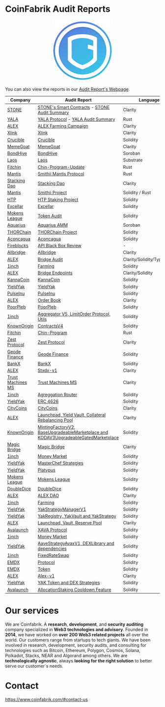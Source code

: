 # CoinFabrik Audit Reports

<div align="center">
  <img height="200" src="https://github.com/CoinFabrik/Audits/blob/main/coinfabrik-logo.png"  />
</div>

You can also view the reports in our [Audit Report's Webpage](https://www.coinfabrik.com/smart-contract-audit-reports/).

| Company | Audit Report    | Language | Date      |
| --------------------------------------------------------------------- | --------------- | -------- | --------- |
| [STONE](https://github.com/CoinFabrik/Audits/tree/main/$STONE)   | [STONE's Smart Contracts](https://github.com/CoinFabrik/coinfabrik-audit-reports/blob/main/$STONE/Coinfabrik-Stone-Audit-2025-03.pdf) - [STONE Audit Summary](https://www.coinfabrik.com/blog/stone-audit-report/) | Clarity | 03/2025 |
| [YALA](https://github.com/CoinFabrik/Audits/tree/main/YALA)   | [YALA Protocol](https://github.com/CoinFabrik/coinfabrik-audit-reports/blob/main/YALA/Coinfabrik-YALA-Audit-2025-02.pdf) - [YALA Audit Summary](https://www.coinfabrik.com/blog/yala-audit-report/) | Rust | 02/2025 |
| [ALEX](https://github.com/CoinFabrik/Audits/tree/main/Alex)   | [ALEX Farming Campaign](https://github.com/CoinFabrik/coinfabrik-audit-reports/blob/main/ALEX/CoinFabirk-Alex-Farming-Campaign-Audit-01-2025.pdf) | Clarity | 01/2025 |
| [Xlink](https://github.com/CoinFabrik/Audits/tree/main/Xlink)   | [Xlink](https://github.com/CoinFabrik/coinfabrik-audit-reports/blob/main/Xlink/CoinFabrik-Xlink_Audit-2024-11.pdf) | Clarity | 11/2024 |
| [Crucible](https://github.com/CoinFabrik/Audits/tree/main/Crucible)   | [Crucible](https://github.com/CoinFabrik/coinfabrik-audit-reports/blob/main/Crucible/CoinFabrik-Crucible_Audit-2024-09.pdf) | Solidity | 10/2024 |
| [MemeGoat](https://github.com/CoinFabrik/Audits/tree/main/MemeGoat)   | [MemeGoat](https://github.com/CoinFabrik/coinfabrik-audit-reports/blob/main/MemeGoat/CoinFabrik-MemeGoat_Audit-2024-09.pdf) | Clarity | 09/2024 |
| [BondHive](https://github.com/CoinFabrik/Audits/tree/main/BondHive)   | [BondHive](https://github.com/CoinFabrik/coinfabrik-audit-reports/blob/main/BondHive/CoinFabrik-BondHive_Audit-2024-09.pdf) | Soroban | 09/2024 |
| [Laos](https://github.com/CoinFabrik/Audits/tree/main/Laos)   | [Laos](https://github.com/CoinFabrik/coinfabrik-audit-reports/blob/main/Laos/CoinFabrik-LAOS_Audit-2024-08.pdf) | Substrate | 08/2024 | 
| [Fitchin](https://github.com/CoinFabrik/Audits/tree/main/Fitchin)   | [Chin-Program-Update](https://github.com/CoinFabrik/Audits/blob/main/Fitchin/CoinFabrik-Fitchin-Chin_Program_Update-June-2024.pdf) | Rust | 06/2024 |
| [Mantis](https://github.com/CoinFabrik/Audits/tree/main/Smithii)   | [Smithii Mantis Protocol](https://github.com/CoinFabrik/coinfabrik-audit-reports/blob/main/Mantis/06-2024-coinfabrik-smithii_mantis_protocol_audit.pdf) | Rust | 06/2024 |
| [Stacking Dao](https://github.com/CoinFabrik/Audits/tree/main/StackingDao)   | [Stacking Dao](https://github.com/CoinFabrik/Audits/blob/main/StackingDao/StakingDao-Strategy-v3-Audit-v2.pdf) | Clarity | 05/2024 |
| [Mantis](https://github.com/CoinFabrik/Audits/tree/main/Smithii)   | [Smithii Project](https://github.com/CoinFabrik/coinfabrik-audit-reports/blob/main/Mantis/05-2024-coinfabrik-smithii_project_audit.pdf) | Solidity / Rust | 05/2024 |
| [HTP](https://github.com/CoinFabrik/Audits/tree/main/HTP)   | [HTP Staking Project](https://github.com/CoinFabrik/Audits/blob/main/HTP/04-2024-Coinfabrik-Htp-Stacking-Protocol-Audit.pdf) | Solidity | 04/2024 |
| [Excellar](https://github.com/CoinFabrik/Audits/tree/main/Excellar)   | [Excellar](https://github.com/CoinFabrik/Audits/blob/main/Excellar/04-2024-CoinFabrik-Excellar-Audit-Report.pdf) | Solidity | 04/2024 |
| [Mokens League](https://github.com/CoinFabrik/Audits/tree/main/Mokens%League)   | [Token Audit](https://github.com/CoinFabrik/Audits/blob/main/Mokens%20League/04-16-2024-CoinFabrik-Mokens-League-Token-Audit.pdf) | Solidity | 04/2024 |
| [Aquarius](https://github.com/CoinFabrik/Audits/tree/main/Aquarius)   | [Aquarius AMM](https://github.com/CoinFabrik/coinfabrik-audit-reports/blob/main/Aquarius/CoinFabrik-Aquarius_AMM_Audit-March_2024.pdf) | Soroban | 03/2024 |
| [THORChain](https://github.com/CoinFabrik/Audits/tree/main/THORChain)   | [THORChain Project](https://github.com/CoinFabrik/Audits/blob/main/THORChain/CoinFabrik-THORChain_Audit-2024-01.pdf) | Solidity | 01/2024 |
| [Aconcagua](https://github.com/CoinFabrik/Audits/tree/main/Aconcagua)   | [Aconcagua](https://github.com/CoinFabrik/Audits/blob/main/Aconcagua/CoinFabrik-Aconcagua_Audit-2024-01.pdf) | Solidity | 01/2024 |
| [Fireblocks](https://github.com/CoinFabrik/Audits/tree/main/Fireblocks)   | [API Black Box Review](https://github.com/CoinFabrik/Audits/blob/main/Fireblocks/CoinFabrik-Fireblocks_API_Black_Box_Review-12-2023.pdf) | - | 12/2023 |
| [Allbridge](https://github.com/CoinFabrik/Audits/tree/main/Allbridge)   | [Allbridge](https://github.com/CoinFabrik/Audits/blob/main/Allbridge/AllBridge%20Audit%202023-06.pdf) | Clarity | 06/2023 |
| [ALEX](https://github.com/CoinFabrik/Audits/tree/main/ALEX)   | [Bridge Audit](https://github.com/CoinFabrik/Audits/blob/main/ALEX/2023-04%20Bridge.pdf) | Clarity/Solidity/Typescript | 04/2023 |
| [1inch](https://github.com/CoinFabrik/Audits/tree/main/1inch)   | [Farming](https://github.com/CoinFabrik/Audits/blob/main/1inch/2022-12%20Farming.pdf) | Solidity | 12/2022 |
| [ALEX](https://github.com/CoinFabrik/Audits/tree/main/ALEX)   | [Bridge Endpoints](https://github.com/CoinFabrik/Audits/blob/main/ALEX/2022-12%20Bridge%20Endpoints.pdf) | Clarity/Solidity | 12/2022 |
| [KannaCoin](https://github.com/CoinFabrik/Audits/blob/main/KannaCoin) | [KannaCoin](https://github.com/CoinFabrik/Audits/blob/main/KannaCoin/2022-11%20KannaCoin.pdf)               | Solidity | 11/2022 |
| [YieldYak](https://github.com/CoinFabrik/Audits/tree/main/YieldYak)   | [YieldYak](https://github.com/CoinFabrik/Audits/blob/main/YieldYak/2022-11%20YieldYak.pdf) | Solidity | 11/2022 |
| [PulseInu](https://github.com/CoinFabrik/Audits/blob/main/PulseInu) | [PulseInu](https://github.com/CoinFabrik/Audits/blob/main/2022-11%20PulseInu.pdf) | Solidity | 11/2022 |
| [ALEX](https://github.com/CoinFabrik/Audits/tree/main/ALEX)   | [Order Book](https://github.com/CoinFabrik/Audits/blob/main/ALEX/2022-10%20Order%20Book.pdf) | Clarity | 10/2022 |
| [PoorPleb](https://github.com/CoinFabrik/Audits/blob/main/PoorPleb) | [PoorPleb](https://github.com/CoinFabrik/Audits/blob/main/PoorPleb/2022-10%20PoorPleb.pdf) | Solidity | 10/2022 |
| [1inch](https://github.com/CoinFabrik/Audits/tree/main/1inch)   | [Aggregator V5, LimitOrder Protocol, Utils](https://github.com/CoinFabrik/Audits/blob/main/1inch/2022-09%20Aggregator%20V5%2C%20LimitOrder%20Protocol%2C%20Utils.pdf) | Solidity | 09/2022 |
| [KnownOrigin](https://github.com/CoinFabrik/Audits/tree/main/KnownOrigin)   | [ContractsV4](https://github.com/CoinFabrik/Audits/blob/main/KnownOrigin/2022-09%20ContractsV4.pdf) | Solidity | 09/2022 |
| [Fitchin](https://github.com/CoinFabrik/Audits/tree/main/Fitchin)   | [Chin-Program](https://github.com/CoinFabrik/Audits/blob/main/Fitchin/CoinFabrik-Fitchin-Chin_Program-September-2022.pdf) | Rust | 09/2022 |
| [Zest Protocol](https://github.com/CoinFabrik/Audits/blob/main/Zest%20Protocol) | [Zest Protocol](https://github.com/CoinFabrik/Audits/blob/main/Zest%20Protocol/2022-08%20Zest%20Protocol.pdf) | Clarity | 08/2022 |
| [Geode Finance](https://github.com/CoinFabrik/Audits/blob/main/Geode%20Finance) | [Geode Finance](https://github.com/CoinFabrik/Audits/blob/main/Geode%20Finance/2022-08%20Geode%20Finance.pdf) | Solidity | 08/2022 |
| [BankX](https://github.com/CoinFabrik/Audits/blob/main/BankX) | [BankX](https://github.com/CoinFabrik/Audits/blob/main/BankX/2022-08%20BankX.pdf) | Solidity | 08/2022 |
| [ALEX](https://github.com/CoinFabrik/Audits/tree/main/ALEX)   | [Stxdx-v1](https://github.com/CoinFabrik/Audits/blob/main/ALEX/2022-07%20Stxdx-v1.pdf) | Clarity | 07/2022 |
| [Trust Machines MS](https://github.com/CoinFabrik/Audits/blob/main/Trust%20Machines%20MS) | [Trust Machines MS](https://github.com/CoinFabrik/Audits/blob/main/Trust%20Machines%20MS/2022-07%20Trust%20Machines%20MS.pdf) | Clarity | 07/2022 |
| [1inch](https://github.com/CoinFabrik/Audits/tree/main/1inch)   | [Agreggation Router](https://github.com/CoinFabrik/Audits/blob/main/1inch/2022-06%20Agreggation%20Router%20V5.pdf) | Solidity | 06/2022 |
| [YieldYak](https://github.com/CoinFabrik/Audits/tree/main/YieldYak)   | [ERC 4626](https://github.com/CoinFabrik/Audits/blob/main/YieldYak/2022-06%20ERC%204626.pdf) | Solidity | 06/2022 |
| [CityCoins](https://github.com/CoinFabrik/Audits/blob/main/CityCoins) | [CityCoins](https://github.com/CoinFabrik/Audits/blob/main/CityCoins/2022-05%20CityCoins.pdf) | Clarity | 05/2022 |
| [ALEX](https://github.com/CoinFabrik/Audits/tree/main/ALEX)   | [Launchpad, Yield Vault, Collateral Rebalancing Pool](https://github.com/CoinFabrik/Audits/blob/main/ALEX/2022-04%20Launchpad%2C%20Yield%20Vault%2C%20Collateral%20Rebalancing%20Pool.pdf) | Clarity | 04/2022 |
| [KnownOrigin](https://github.com/CoinFabrik/Audits/tree/main/KnownOrigin)   | [MintingFactoryV2, BaseUpgradeableMarketplace and KODAV3UpgradeableGatedMarketplace](https://github.com/CoinFabrik/Audits/blob/main/KnownOrigin/2022-04%20MintingFactoryV2%2C%20BaseUpgradeableMarketplace%20and%20KODAV3UpgradeableGatedMarketplace.pdf) | Solidity | 04/2022 |
| [Magic Bridge](https://github.com/CoinFabrik/Audits/blob/main/Magic%20Bridge) | [Magic Bridge](https://github.com/CoinFabrik/Audits/blob/main/Magic%20Bridge/2022-04%20Magic%20Bridge.pdf) | Clarity | 04/2022 |
| [1inch](https://github.com/CoinFabrik/Audits/tree/main/1inch)   | [Money Market](https://github.com/CoinFabrik/Audits/blob/main/1inch/2022-03%20Money%20Market.pdf) | Solidity | 03/2022 |
| [YieldYak](https://github.com/CoinFabrik/Audits/tree/main/YieldYak)   | [MasterChef Strategies](https://github.com/CoinFabrik/Audits/blob/main/YieldYak/2022-03%20MasterChef%20Strategies.pdf) | Solidity | 03/2022 |
| [YieldYak](https://github.com/CoinFabrik/Audits/tree/main/YieldYak)   | [Platypus](https://github.com/CoinFabrik/Audits/blob/main/YieldYak/2022-02%20Platypus.pdf) | Solidity | 03/2022 |
| [Mokens League](https://github.com/CoinFabrik/Audits/blob/main/Mokens%20League) | [Mokens League](https://github.com/CoinFabrik/Audits/blob/main/Mokens%20League/2022-03%20Mokens%20League.pdf) | Solidity | 03/2022 |
| [DoubleDice](https://github.com/CoinFabrik/Audits/blob/main/DoubleDice) | [DoubleDice](https://github.com/CoinFabrik/Audits/blob/main/DoubleDice/2022-03%20DoubleDice.pdf) | Solidity | 03/2022 |
| [ALEX](https://github.com/CoinFabrik/Audits/tree/main/ALEX)   | [ALEX DAO](https://github.com/CoinFabrik/Audits/blob/main/ALEX/2022-02%20ALEX%20DAO.pdf) | Clarity | 02/2022 |
| [1inch](https://github.com/CoinFabrik/Audits/tree/main/1inch)   | [Farming](https://github.com/CoinFabrik/Audits/blob/main/1inch/2022-01%20Farming.pdf) | Solidity | 01/2022 |
| [YieldYak](https://github.com/CoinFabrik/Audits/tree/main/YieldYak)   | [YakStrategyManagerV1](https://github.com/CoinFabrik/Audits/blob/main/YieldYak/2022-01%20YakStrategyManagerV1.pdf) | Solidity | 01/2022 |
| [YieldYak](https://github.com/CoinFabrik/Audits/tree/main/YieldYak)   | [YakRegistry, YakVault and YakStrategy](https://github.com/CoinFabrik/Audits/blob/main/YieldYak/2022-01%20YakRegistry%2C%20YakVault%20and%20YakStrategy.pdf) | Solidity | 01/2022 |
| [ALEX](https://github.com/CoinFabrik/Audits/tree/main/ALEX)   | [Launchpad, Vault, Reserve Pool](https://github.com/CoinFabrik/Audits/blob/main/ALEX/2022-01%20Launchpad%2C%20Vault%2C%20Reserve%20Pool.pdf) | Clarity | 01/2022 |
| [Avalaunch](https://github.com/CoinFabrik/Audits/tree/main/Avalaunch)   | [XAVA Protocol](https://github.com/CoinFabrik/Audits/blob/main/Avalaunch/2022-01%20XAVA%20Protocol.pdf) | Solidity | 01/2022 |
| [1inch](https://github.com/CoinFabrik/Audits/tree/main/1inch)   | [Money Market](https://github.com/CoinFabrik/Audits/blob/main/1inch/2021-12%20Money%20Market.pdf) | Solidity | 12/2021 |
| [YieldYak](https://github.com/CoinFabrik/Audits/tree/main/YieldYak)   | [AaveStrategyAvaxV1, DEXLibrary and dependencies](https://github.com/CoinFabrik/Audits/blob/main/YieldYak/2021-12%20AaveStrategyAvaxV1%2C%20DEXLibrary%20and%20dependencies.pdf) | Solidity | 12/2021 |
| [1inch](https://github.com/CoinFabrik/Audits/tree/main/1inch)   | [FixedRateSwap](https://github.com/CoinFabrik/Audits/blob/main/1inch/2021-11%20FixedRateSwap.pdf) | Solidity | 11/2021 |
| [EMDX](https://github.com/CoinFabrik/Audits/tree/main/EMDX)   | [Protocol](https://github.com/CoinFabrik/Audits/blob/main/EMDX/2021-11%20Protocol.pdf) | Solidity | 11/2021 |
| [EMDX](https://github.com/CoinFabrik/Audits/tree/main/EMDX)   | [Token](https://github.com/CoinFabrik/Audits/blob/main/EMDX/2021-11%20Token.pdf) | Solidity | 11/2021 |
| [ALEX](https://github.com/CoinFabrik/Audits/tree/main/ALEX)   | [Alex-v1](https://github.com/CoinFabrik/Audits/blob/main/ALEX/2021-11%20Alex-v1.pdf) | Clarity | 11/2021 |
| [YieldYak](https://github.com/CoinFabrik/Audits/tree/main/YieldYak)   | [YAK Token and DEX Strategies](https://github.com/CoinFabrik/Audits/blob/main/YieldYak/2021-11%20YAK%20Token%20and%20DEX%20Strategies.pdf) | Solidity | 11/2021 |
| [Avalaunch](https://github.com/CoinFabrik/Audits/tree/main/Avalaunch)   | [AllocationStaking Cooldown Feature](https://github.com/CoinFabrik/Audits/blob/main/Avalaunch/2021-11%20AllocationStaking%20Cooldown%20Feature.pdf) | Solidity | 11/2021 |

# Our services
We are Coinfabrik. A **research**, **development**, and **security auditing** company specialized in **Web3 technologies and advisory**.
Founded in **2014**, we have worked on **over 200 Web3 related projects** all over the world. Our customers range from startups to tech giants. We have been involved in research, development, security audits, and consulting for technologies such as Bitcoin, Ethereum, Polygon, Cosmos, Solana, Polkadot, Stacks, NEAR and Algorand among others.
We are **technologically agnostic**, always **looking for the right solution** to better serve our customer`s needs.

# Contact
https://www.coinfabrik.com/#contact-us
